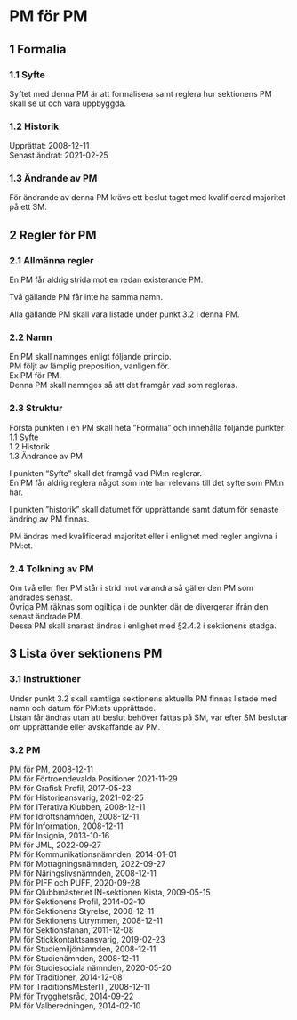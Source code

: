 # PM för PM

## 1 Formalia

### 1.1 Syfte

Syftet med denna PM är att formalisera samt reglera hur sektionens PM skall se ut och vara uppbyggda.

### 1.2 Historik

Upprättat: 2008-12-11  
Senast ändrat: 2021-02-25

### 1.3 Ändrande av PM

För ändrande av denna PM krävs ett beslut taget med kvalificerad majoritet på ett SM.

## 2 Regler för PM

### 2.1 Allmänna regler

En PM får aldrig strida mot en redan existerande PM.

Två gällande PM får inte ha samma namn.

Alla gällande PM skall vara listade under punkt 3.2 i denna PM.

### 2.2 Namn

En PM skall namnges enligt följande princip.  
PM följt av lämplig preposition, vanligen för.  
Ex PM för PM.  
Denna PM skall namnges så att det framgår vad som regleras.

### 2.3 Struktur

Första punkten i en PM skall heta ”Formalia” och innehålla följande punkter:  
1.1 Syfte  
1.2 Historik  
1.3 Ändrande av PM

I punkten “Syfte” skall det framgå vad PM:n reglerar.  
En PM får aldrig reglera något som inte har relevans till det syfte som PM:n har.

I punkten ”historik” skall datumet för upprättande samt datum för senaste ändring av PM finnas.

PM ändras med kvalificerad majoritet eller i enlighet med regler angivna i PM:et.

### 2.4 Tolkning av PM

Om två eller fler PM står i strid mot varandra så gäller den PM som ändrades senast.  
Övriga PM räknas som ogiltiga i de punkter där de divergerar ifrån den senast ändrade PM.  
Dessa PM skall snarast ändras i enlighet med §2.4.2 i sektionens stadga.

## 3 Lista över sektionens PM

### 3.1 Instruktioner

Under punkt 3.2 skall samtliga sektionens aktuella PM finnas listade med namn och datum för PM:ets upprättade.  
Listan får ändras utan att beslut behöver fattas på SM, var efter SM beslutar om upprättande eller avskaffande av PM.

### 3.2 PM

PM för PM, 2008-12-11  
PM för Förtroendevalda Positioner 2021-11-29  
PM för Grafisk Profil, 2017-05-23  
PM för Historieansvarig, 2021-02-25  
PM för ITerativa Klubben, 2008-12-11  
PM för Idrottsnämnden, 2008-12-11  
PM för Information, 2008-12-11  
PM för Insignia, 2013-10-16  
PM för JML, 2022-09-27  
PM för Kommunikationsnämnden, 2014-01-01  
PM för Mottagningsnämnden, 2022-09-27  
PM för Näringslivsnämnden, 2008-12-11  
PM för PIFF och PUFF, 2020-09-28  
PM för Qlubbmästeriet IN-sektionen Kista, 2009-05-15  
PM för Sektionens Profil, 2014-02-10  
PM för Sektionens Styrelse, 2008-12-11  
PM för Sektionens Utrymmen, 2008-12-11  
PM för Sektionsfanan, 2011-12-08  
PM för Stickkontaktsansvarig, 2019-02-23  
PM för Studiemiljönämnden, 2008-12-11  
PM för Studienämnden, 2008-12-11  
PM för Studiesociala nämnden, 2020-05-20  
PM för Traditioner, 2014-12-08  
PM för TraditionsMEsterIT, 2008-12-11  
PM för Trygghetsråd, 2014-09-22  
PM för Valberedningen, 2014-02-10  
